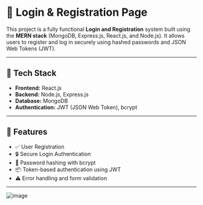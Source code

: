 # 🔐 Login & Registration Page

This project is a fully functional **Login and Registration** system built using the **MERN stack** (MongoDB, Express.js, React.js, and Node.js). It allows users to register and log in securely using hashed passwords and JSON Web Tokens (JWT).

---

## 🔧 Tech Stack

- **Frontend:** React.js  
- **Backend:** Node.js, Express.js  
- **Database:** MongoDB  
- **Authentication:** JWT (JSON Web Token), bcrypt

---

## 🚀 Features

- ✅ User Registration  
- 🔒 Secure Login Authentication  
- 🔐 Password hashing with bcrypt  
- 📦 Token-based authentication using JWT  
- ⚠️ Error handling and form validation

---

![image](https://github.com/user-attachments/assets/3a32a037-374e-4a07-8fea-028dd25744ff)


